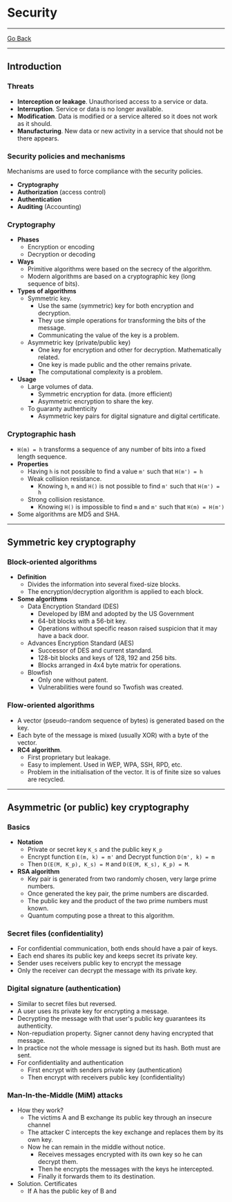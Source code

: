 # Security
---
[Go Back](../README.md)

---
## Introduction
### Threats
- **Interception or leakage**. Unauthorised access to a service or data.
- **Interruption**. Service or data is no longer available.
- **Modification**. Data is modified or a service altered so it does not work as it should.
- **Manufacturing**. New data or new activity in a service that should not be there appears.
### Security policies and mechanisms
Mechanisms are used to force compliance with the security policies.
- **Cryptography**
- **Authorization** (access control)
- **Authentication**
- **Auditing** (Accounting)
### Cryptography
- **Phases**
	- Encryption or encoding
	- Decryption or decoding
- **Ways**
	- Primitive algorithms were based on the secrecy of the algorithm.
	- Modern algorithms are based on a cryptographic key (long sequence of bits).
- **Types of algorithms**
	- Symmetric key.
		- Use the same (symmetric) key for both encryption and decryption.
		- They use simple operations for transforming the bits of the message.
		- Communicating the value of the key is a problem.
	- Asymmetric key (private/public key)
		- One key for encryption and other for decryption. Mathematically related.
		- One key is made public and the other remains private.
		- The computational complexity is a problem.
- **Usage**
	- Large volumes of data.
		- Symmetric encryption for data. (more efficient)
		- Asymmetric encryption to share the key.
	- To guaranty authenticity
		- Asymmetric key pairs for digital signature and digital certificate.
### Cryptographic hash
- `H(m) = h` transforms a sequence of any number of bits into a fixed length sequence.
- **Properties**
	- Having `h` is not possible to find a value `m'` such that `H(m') = h`
	- Weak collision resistance.
		- Knowing `h`, `m` and `H()` is not possible to find `m'` such that `H(m') = h` 
	- Strong collision resistance.
		- Knowing `H()` is impossible to find `m` and `m'` such that `H(m) = H(m')`
- Some algorithms are MD5 and SHA.
---
## Symmetric key cryptography
### Block-oriented algorithms
- **Definition**
	- Divides the information into several fixed-size blocks.
	- The encryption/decryption algorithm is applied to each block.
- **Some algorithms**
	- Data Encryption Standard (DES)
		- Developed by IBM and adopted by the US Government
		- 64-bit blocks with a 56-bit key.
		- Operations without specific reason raised suspicion that it may have a back door.
	- Advances Encryption Standard (AES)
		- Successor of DES and current standard.
		- 128-bit blocks and keys of 128, 192 and 256 bits.
		- Blocks arranged in 4x4 byte matrix for operations.
	- Blowfish
		- Only one without patent.
		- Vulnerabilities were found so Twofish was created.
### Flow-oriented algorithms
- A vector (pseudo-random sequence of bytes) is generated based on the key.
- Each byte of the message is mixed (usually XOR) with a byte of the vector.
- **RC4 algorithm**.
	- First proprietary but leakage.
	- Easy to implement. Used in WEP, WPA, SSH, RPD, etc.
	- Problem in the initialisation of the vector. It is of finite size so values are recycled.
---
## Asymmetric (or public) key cryptography
### Basics
- **Notation**
	- Private or secret key `K_s` and the public key `K_p`
	- Encrypt function `E(m, k) = m'` and  Decrypt function `D(m', k) = m`
	- Then `D(E(M, K_p), K_s) = M` and `D(E(M, K_s), K_p) = M`.
- **RSA algorithm**
	- Key pair is generated from two randomly chosen, very large prime numbers.
	- Once generated the key pair, the prime numbers are discarded.
	- The public key and the product of the two prime numbers must known.
	- Quantum computing pose a threat to this algorithm.
### Secret files (confidentiality)
- For confidential communication, both ends should have a pair of keys.
- Each end shares its public key and keeps secret its private key.
- Sender uses receivers public key to encrypt the message 
- Only the receiver can decrypt the message with its private key.
### Digital signature (authentication)
- Similar to secret files but reversed.
- A user uses its private key for encrypting a message.
- Decrypting the message with that user's public key guarantees its authenticity.
- Non-repudiation property. Signer cannot deny having encrypted that message.
- In practice not the whole message is signed but its hash. Both must are sent.
- For confidentiality and authentication
	- First encrypt with senders private key (authentication)
	- Then encrypt with receivers public key (confidentiality)
### Man-In-the-Middle (MiM) attacks
- How they work?
	- The victims A and B exchange its public key through an insecure channel
	- The attacker C intercepts the key exchange and replaces them by its own key.
	- Now he can remain in the middle without notice.
		- Receives messages encrypted with its own key so he can decrypt them.
		- Then he encrypts the messages with the keys he intercepted.
		- Finally it forwards them to its destination.
- Solution. Certificates
	- If A has the public key of B and 
